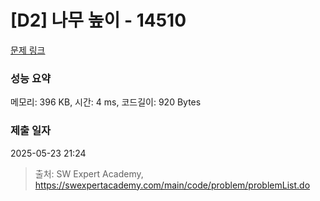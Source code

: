 # [D2] 나무 높이 - 14510 

[문제 링크](https://swexpertacademy.com/main/code/problem/problemDetail.do?contestProbId=AYFofW8qpXYDFAR4) 

### 성능 요약

메모리: 396 KB, 시간: 4 ms, 코드길이: 920 Bytes

### 제출 일자

2025-05-23 21:24



> 출처: SW Expert Academy, https://swexpertacademy.com/main/code/problem/problemList.do